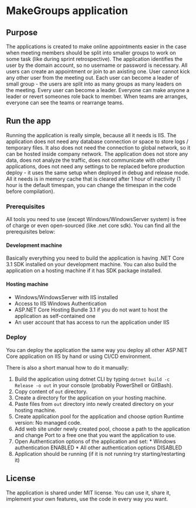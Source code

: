# MakeGroups application
  
  ## Purpose
  The applications is created to make online appointments easier in the case when meeting members should be split into smaller groups to work on some task (like during sprint retrospective). The application identifies the user by the domain account, so no username or password is necessary. All users can create an appointment or join to an axisting one. User cannot kick any other user from the meeting out. Each user can become a leader of small group - the users are split into as many groups as many leaders on the meeting. Every user can become a leader. Everyone can make anyone a leader or revert someones role back to member. When teams are arranges, everyone can see the teams or rearrange teams.
  ## Run the app
  Running the application is really simple, because all it needs is IIS. The application does not need any database connection or space to store logs / temporary files. It also does not need the connection to global network, so it can be hosted inside company network. The application does not store any data, does not analyze the traffic, does not communicate with other applications, does not need any settings to be replaced before production deploy - it uses the same setup when deployed in debug and release mode. All it needs is in memory cache that is cleared after 1 hour of inactivity (1 hour is the default timespan, you can change the timespan in the code before compilation).
  ### Prerequisites
  All tools you need to use (except Windows/WindowsServer system) is free of charge or even open-sourced (like .net core sdk). You can find all the prerequisites below:
  #### Development machine
  Basically everything you need to build the application is having .NET Core 3.1 SDK installed on your development machine.
  You can also build the application on a hosting machine if it has SDK package installed.
  #### Hosting machine
  * Windows/WindowsServer with IIS installed
  * Access to IIS Windows Authentication
  * ASP.NET Core Hosting Bundle 3.1 if you do not want to host the application as self-contained one
  * An user account that has access to run the application under IIS
  
  ### Deploy
  You can deploy the application the same way you deploy all other ASP.NET Core application on IIS by hand or using CI/CD environment. 
  
  There is also a short manual how to do it manually:
  1. Build the application using dotnet CLI by typing `dotnet build -c Release -o out` in your console (probably PowerShell or GitBash).
  1. Copy content of `out` directory.
  1. Create a directory for the application on your hosting machine.
  1. Paste files from `out` directory into newly created directory on your hosting machine.
  1. Create application pool for the application and choose option Runtime version: No managed code.
  1. Add web site under newly created pool, choose a path to the application and change Port to a free one that you want the application to use.
  1. Open Authentication options of the application and set:
    * Windows authentication ENABLED
    * All other authentication options DISABLED
  1. Application should be running (if it is not running try starting/restarting it)
  
  ## License
  The application is shared under MIT license. You can use it, share it, implement your own features, use the code in every way you want.
  
